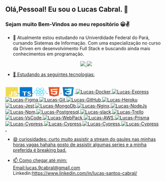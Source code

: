 ## Olá,Pessoal! Eu sou o Lucas Cabral. 👋
### Sejam muito Bem-Vindos ao meu repositório 😀✌

<!--
**lucasscabral/lucasscabral** is a ✨ _special_ ✨ repository because its `README.md` (this file) appears on your GitHub profile.

Here are some ideas to get you started:

- 🔭 I’m currently working on ...
- 🌱 I’m currently learning ...
- 👯 I’m looking to collaborate on ...
- 🤔 I’m looking for help with ...
- 💬 Ask me about ...
- 😄 Pronouns: ...
- ⚡ Fun fact: ...
-->
- 🔭 Atualmente estou estudando na Univerdidade Federal do Pará, cursando Sistemas de Informação. Com uma especialização no curso da Driven em desenvolvimento Full Stack e buscando ainda mais conhecimentos em programação.
<div align="center">
  <a href="https://github.com/lucasscabral">
  <img height="180em" src="https://github-readme-stats.vercel.app/api?username=lucasscabral&show_icons=true&theme=tokyonight&include_all_commits=true&count_private=true"/>
  <img height="180em" src="https://github-readme-stats.vercel.app/api/top-langs/?username=lucasscabral&layout=compact&langs_count=7&theme=tokyonight"/>
</div>
  
- 🌱 Estudando as seguintes tecnologias:
<div style="display: inline_block"><br>
  <img align="center" alt="Lucas-Js" height="30" width="40" src="https://raw.githubusercontent.com/devicons/devicon/master/icons/javascript/javascript-plain.svg">
  <img align="center" alt="Lucas-Ts" height="30" width="40" src="https://raw.githubusercontent.com/devicons/devicon/master/icons/typescript/typescript-plain.svg">
  <img align="center" alt="Lucas-React" height="30" width="40" src="https://raw.githubusercontent.com/devicons/devicon/master/icons/react/react-original.svg">
  <img align="center" alt="Lucas-HTML" height="30" width="40" src="https://raw.githubusercontent.com/devicons/devicon/master/icons/html5/html5-original.svg">
  <img align="center" alt="Lucas-CSS" height="30" width="40" src="https://raw.githubusercontent.com/devicons/devicon/master/icons/css3/css3-original.svg">
  <img align="center" alt="Lucas-Docker" height="45" width="50" src="https://cdn.jsdelivr.net/gh/devicons/devicon/icons/docker/docker-original-wordmark.svg"/>
  <img align="center" alt="Lucas-Express" height="50" width="55" src="https://cdn.jsdelivr.net/gh/devicons/devicon/icons/express/express-original-wordmark.svg" />
  <img align="center" alt="Lucas-Figma" height="40" width="55" src="https://cdn.jsdelivr.net/gh/devicons/devicon/icons/figma/figma-original.svg" />
  <img align="center" alt="Lucas-Git" height="50" width="55" src="https://cdn.jsdelivr.net/gh/devicons/devicon/icons/git/git-original-wordmark.svg" />
  <img align="center" alt="Lucas-GitHub" height="50" width="55" src="https://cdn.jsdelivr.net/gh/devicons/devicon/icons/github/github-original-wordmark.svg" />
  <img align="center" alt="Lucas-Heroku" height="50" width="55" src="https://cdn.jsdelivr.net/gh/devicons/devicon/icons/heroku/heroku-plain-wordmark.svg" />
  <img align="center" alt="Lucas-Jest" height="50" width="55" src="https://cdn.jsdelivr.net/gh/devicons/devicon/icons/jest/jest-plain.svg" />
  <img align="center" alt="Lucas-MongoDb" height="50" width="55" src="https://cdn.jsdelivr.net/gh/devicons/devicon/icons/mongodb/mongodb-original-wordmark.svg" />
  <img align="center" alt="Lucas-Nginx" height="50" width="55" src="https://cdn.jsdelivr.net/gh/devicons/devicon/icons/nginx/nginx-original.svg" />
  <img align="center" alt="Lucas-NodeJs" height="50" width="55" src="https://cdn.jsdelivr.net/gh/devicons/devicon/icons/nodejs/nodejs-original-wordmark.svg" />
  <img align="center" alt="Lucas-Npm" height="50" width="55" src="https://cdn.jsdelivr.net/gh/devicons/devicon/icons/npm/npm-original-wordmark.svg" />
  <img align="center" alt="Lucas-Postgresql" height="50" width="55" src="https://cdn.jsdelivr.net/gh/devicons/devicon/icons/postgresql/postgresql-original-wordmark.svg" />
  <img align="center" alt="Lucas-slack" height="70" width="95" src="https://cdn.jsdelivr.net/gh/devicons/devicon/icons/slack/slack-original-wordmark.svg" />                      
  <img align="center" alt="Lucas-Trello" height="60" width="60" src="https://cdn.jsdelivr.net/gh/devicons/devicon/icons/trello/trello-plain-wordmark.svg" />
  <img align="center" alt="Lucas-VsCode" height="45" width="55" src="https://cdn.jsdelivr.net/gh/devicons/devicon/icons/vscode/vscode-original-wordmark.svg" />
  <img align="center" alt="Lucas-WebPack" height="80" width="70" src="https://cdn.jsdelivr.net/gh/devicons/devicon/icons/webpack/webpack-original-wordmark.svg" />
  <img align="center" alt="Lucas-AWS" height="50" width="55" src="https://img.icons8.com/color/48/000000/amazon-web-services.png"/> 
  <img align="center" alt="Lucas-Prisma" height="45" width="80" src="https://miro.medium.com/max/1000/1*MdTvC66EwOO3_fzjJmW3tA.png"/>
  <img align="center" alt="Lucas-Cypress" height="40" width="80" src="https://miro.medium.com/max/1400/1*k7gmVMRQINzXirHfvfgF0w.png"/>
  <img align="center" alt="Lucas-Cypress" height="50" width="80" src="https://cdn.worldvectorlogo.com/logos/vercel.svg"/>
  <img align="center" alt="Lucas-Cypress" height="70" width="80" src="https://uxwing.com/wp-content/themes/uxwing/download/brands-and-social-media/redis-icon.png"/>
  <img align="center" alt="Lucas-Cypress" height="50" width="80" src="https://velog.velcdn.com/images/task11/post/c61baa51-659b-483b-93d7-4d433d516240/image.png"/>
  
</div>
.

- 😄 curiosidades: curto muito assistir a stream do gaules nas minhas horas vagas hahaha gosto de assistir algumas series e a minha preferida é breaking bad. 

- 📫 Como chegar até mim:</br>
Email:lucas.9cabral@gmail.com</br>
Linkedin:https://www.linkedin.com/in/lucas-santos-cabral/
